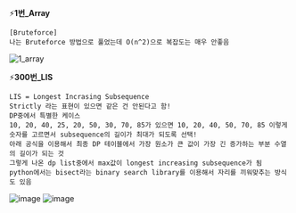 ⚡<b>1번_Array</b>

    [Bruteforce]
    나는 Bruteforce 방법으로 풀었는데 O(n^2)으로 복잡도는 매우 안좋음
![1_array](https://user-images.githubusercontent.com/74306759/210808120-a35b667a-f3df-4536-aa9a-a2b7d20a71be.PNG)


⚡<b>300번_LIS</b>

    LIS = Longest Incrasing Subsequence
    Strictly 라는 표현이 있으면 같은 건 안된다고 함!
    DP중에서 특별한 케이스
    10, 20, 40, 25, 20, 50, 30, 70, 85가 있으면 10, 20, 40, 50, 70, 85 이렇게 숫자를 고르면서 subsequence의 길이가 최대가 되도록 선택!
    아래 공식을 이용해서 최종 DP 테이블에서 가장 원소가 큰 값이 가장 긴 증가하는 부분 수열의 길이가 되는 것
    그렇게 나온 dp list중에서 max값이 longest increasing subsequence가 됨
    python에서는 bisect라는 binary search library를 이용해서 자리를 끼워맞추는 방식도 있음

![image](https://user-images.githubusercontent.com/74306759/210807957-2bba2505-0b2e-4397-9623-e53d34120398.png)
![image](https://user-images.githubusercontent.com/74306759/210809972-c7ba21c1-fbec-478a-90a5-d52138a900d2.png)
